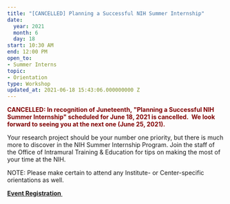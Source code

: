 ```yaml
---
title: "[CANCELLED] Planning a Successful NIH Summer Internship"
date:
  year: 2021
  month: 6
  day: 18
start: 10:30 AM
end: 12:00 PM
open_to:
- Summer Interns
topic:
- Orientation
type: Workshop
updated_at: 2021-06-18 15:43:06.000000000 Z
---
```

<span style="color: #800000;">**CANCELLED: In recognition of
Juneteenth, "Planning a Successful NIH Summer Internship" scheduled for
June 18, 2021 is cancelled.  We look forward to seeing you at the next
one (June 25, 2021).**</span>

Your research project should be your number one priority, but there is
much more to discover in the NIH Summer Internship Program. Join the
staff of the Office of Intramural Training &amp; Education for tips on
making the most of your time at the NIH.

NOTE: Please make certain to attend any Institute- or Center-specific
orientations as well.

**[Event Registration ][1]**

 



[1]: https://nih.zoomgov.com/meeting/register/vJIsdemvrT8sE8ZXF8p8NAegcksdlfHVBPM
